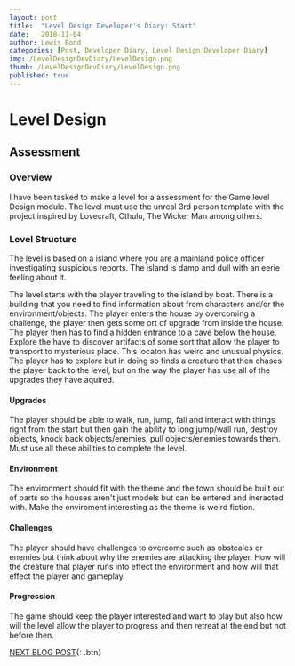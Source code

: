 ```yaml
---
layout: post
title:  "Level Design Developer's Diary: Start"
date:   2018-11-04
author: Lewis Bond
categories: [Post, Developer Diary, Level Design Developer Diary]
img: /LevelDesignDevDiary/LevelDesign.png
thumb: /LevelDesignDevDiary/LevelDesign.png
published: true
---
```


<!--more-->

# Level Design

## Assessment

### Overview
I have been tasked to make a level for a assessment for the Game level Design module. The level must use the unreal 3rd person template with the project inspired by Lovecraft, Cthulu, The Wicker Man among others.

### Level Structure
The level is based on a island where you are a mainland police officer investigating suspicious reports. The island is damp and dull with an eerie feeling about it.

The level starts with the player traveling to the island by boat. There is a building that you need to find information about from characters and/or the environment/objects. The player enters the house by overcoming a challenge, the player then gets some ort of upgrade from inside the house. The player then has to find a hidden entrance to a cave below the house. Explore the have to discover artifacts of some sort that allow the player to transport to mysterious place. This locaton has weird and unusual physics. The player has to explore but in doing so finds a creature that then chases the player back to the level, but on the way the player has use all of the upgrades they have aquired.

#### Upgrades
The player should be able to walk, run, jump, fall and interact with things right from the start but then gain the ability to long jump/wall run, destroy objects, knock back objects/enemies, pull objects/enemies towards them. Must use all these abilities to complete the level.

#### Environment
The environment should fit with the theme and the town should be built out of parts so the houses aren't just models but can be entered and ineracted with. Make the enviroment interesting as the theme is weird fiction.

#### Challenges
The player should have challenges to overcome such as obstcales or enemies but think about why the enemies are attacking the player. How will the creature that player runs into effect the environment and how will that effect the player and gameplay.

#### Progression
The game should keep the player interested and want to play but also how will the level allow the player to progress and then retreat at the end but not before then.

[NEXT BLOG POST](https://lbondi7.github.io/post/developer%20diary/level%20design%20developer%20diary/LevDes-dev-diary-2){: .btn}
